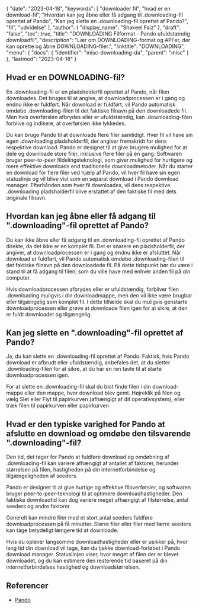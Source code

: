 {
  "date": "2023-04-18",
  "keywords": [
"downloader fil",
"hvad er en download-fil",
"Hvordan kan jeg åbne eller få adgang til .downloading-fil oprettet af Pando",
"Kan jeg slette en .downloading-fil oprettet af Pando?",
"fil",
"udvidelse"
],
  "author": {
    "display_name": "Shakeel Faiz"
},
  "draft": "false",
  "toc": true,
  "title": "DOWNLOADING Filformat - Pando ufuldstændig downloadfil",
  "description": "Lær om DOWNLOADING-format og API'er, der kan oprette og åbne DOWNLOADING-filer.",
  "linktitle": "DOWNLOADING",
  "menu": {
    "docs": {
      "identifier": "misc-downloading-da",
      "parent": "misc"
}
},
  "lastmod": "2023-04-18"
}

## Hvad er en DOWNLOADING-fil?

En .downloading-fil er en pladsholderfil oprettet af Pando, når filen downloades. Det bruges til at angive, at downloadprocessen er i gang og endnu ikke er fuldført. Når download er fuldført, vil Pando automatisk omdøbe .downloading-filen til det faktiske filnavn på den downloadede fil. Men hvis overførslen afbrydes eller er ufuldstændig, kan .downloading-filen forblive og indikere, at overførslen ikke lykkedes.

Du kan bruge Pando til at downloade flere filer samtidigt. Hver fil vil have sin egen .downloading pladsholderfil, der angiver fremskridt for dens respektive download. Pando er designet til at give brugere mulighed for at dele og downloade store filer, inklusive flere filer på én gang. Softwaren bruger peer-to-peer fildelingsteknologi, som giver mulighed for hurtigere og mere effektive downloads end traditionelle downloadmetoder. Når du starter en download for flere filer ved hjælp af Pando, vil hver fil have sin egen statuslinje og vil blive vist som en separat download i Pando download manager. Efterhånden som hver fil downloades, vil dens respektive .downloading pladsholderfil blive erstattet af den faktiske fil med dets originale filnavn.

## Hvordan kan jeg åbne eller få adgang til ".downloading"-fil oprettet af Pando?

Du kan ikke åbne eller få adgang til en .downloading-fil oprettet af Pando direkte, da det ikke er en komplet fil. Det er snarere en pladsholderfil, der angiver, at downloadprocessen er i gang og endnu ikke er afsluttet. Når download er fuldført, vil Pando automatisk omdøbe .downloading-filen til det faktiske filnavn på den downloadede fil. På dette tidspunkt bør du være i stand til at få adgang til filen, som du ville have med enhver anden fil på din computer.

Hvis downloadprocessen afbrydes eller er ufuldstændig, forbliver filen .downloading muligvis i din downloadmappe, men den vil ikke være brugbar eller tilgængelig som komplet fil. I dette tilfælde skal du muligvis genstarte downloadprocessen eller prøve at downloade filen igen for at sikre, at den er fuldt downloadet og tilgængelig.

## Kan jeg slette en ".downloading"-fil oprettet af Pando?

Ja, du kan slette en .downloading-fil oprettet af Pando. Faktisk, hvis Pando download er afbrudt eller ufuldstændig, anbefales det, at du sletter .downloading-filen for at sikre, at du har en ren tavle til at starte downloadprocessen igen.

For at slette en .downloading-fil skal du blot finde filen i din download-mappe eller den mappe, hvor download blev gemt. Højreklik på filen og vælg Slet eller Flyt til papirkurven (afhængigt af dit operativsystem), eller træk filen til papirkurven eller papirkurven

## Hvad er den typiske varighed for Pando at afslutte en download og omdøbe den tilsvarende ".downloading"-fil?

Den tid, det tager for Pando at fuldføre download og omdøbning af .downloading-fil kan variere afhængigt af antallet af faktorer, herunder størrelsen på filen, hastigheden på din internetforbindelse og tilgængeligheden af seeders.

Pando er designet til at give hurtige og effektive filoverførsler, og softwaren bruger peer-to-peer-teknologi til at optimere downloadhastigheder. Den faktiske downloadtid kan dog variere meget afhængigt af filstørrelse, antal seeders og andre faktorer.

Generelt kan mindre filer med et stort antal seeders fuldføre downloadprocessen på få minutter. Større filer eller filer med færre seeders kan tage betydeligt længere tid at downloade.

Hvis du oplever langsomme downloadhastigheder eller er usikker på, hvor lang tid din download vil tage, kan du tjekke download-forløbet i Pando download manager. Statuslinjen viser, hvor meget af filen der er blevet downloadet, og du kan estimere den resterende tid baseret på din internetforbindelses hastighed og downloadstørrelsen.

## Referencer
* [Pando](https://download.cnet.com/Pando/3000-2196_4-10546621.html)



